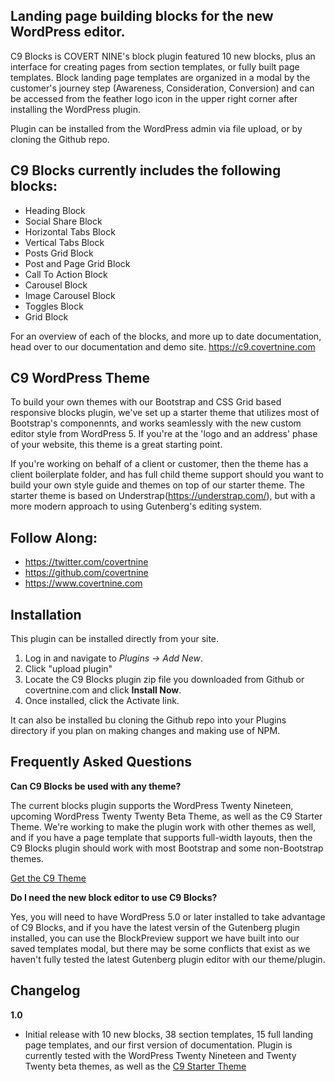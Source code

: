 ## Landing page building blocks for the new WordPress editor.

C9 Blocks is COVERT NINE's block plugin featured 10 new blocks, plus an interface for creating pages from section templates, or fully built page templates. Block landing page templates are organized in a modal by the customer's journey step (Awareness, Consideration, Conversion) and can be accessed from the feather logo icon in the upper right corner after installing the WordPress plugin.

Plugin can be installed from the WordPress admin via file upload, or by cloning the Github repo.

## C9 Blocks currently includes the following blocks:

* Heading Block
* Social Share Block
* Horizontal Tabs Block
* Vertical Tabs Block
* Posts Grid Block
* Post and Page Grid Block
* Call To Action Block
* Carousel Block
* Image Carousel Block
* Toggles Block
* Grid Block

For an overview of each of the blocks, and more up to date documentation, head over to our documentation and demo site.
https://c9.covertnine.com

## C9 WordPress Theme
To build your own themes with our Bootstrap and CSS Grid based responsive blocks plugin, we've set up a starter theme that utilizes most of Bootstrap's componennts, and works seamlessly with the new custom editor style from WordPress 5. If you're at the 'logo and an address' phase of your website, this theme is a great starting point.

If you're working on behalf of a client or customer, then the theme has a client boilerplate folder, and has full child theme support should you want to build your own style guide and themes on top of our starter theme. The starter theme is based on Understrap(https://understrap.com/), but with a more modern approach to using Gutenberg's editing system.

## Follow Along:

* https://twitter.com/covertnine
* https://github.com/covertnine
* https://www.covertnine.com

## Installation

This plugin can be installed directly from your site.

1. Log in and navigate to _Plugins &rarr; Add New_.
2. Click "upload plugin"
3. Locate the C9 Blocks plugin zip file you downloaded from Github or covertnine.com and click **Install Now**.
4. Once installed, click the Activate link.

It can also be installed bu cloning the Github repo into your Plugins directory if you plan on making changes and making use of NPM.

## Frequently Asked Questions

**Can C9 Blocks be used with any theme?**

The current blocks plugin supports the WordPress Twenty Nineteen, upcoming WordPress Twenty Twenty Beta Theme, as well as the C9 Starter Theme. We're working to make the plugin work with other themes as well, and if you have a page template that supports full-width layouts, then the C9 Blocks plugin should work with most Bootstrap and some non-Bootstrap themes.

[Get the C9 Theme](https://c9.covertnine.com)

**Do I need the new block editor to use C9 Blocks?**

Yes, you will need to have WordPress 5.0 or later installed to take advantage of C9 Blocks, and if you have the latest versin of the Gutenberg plugin installed, you can use the BlockPreview support we have built into our saved templates modal, but there may be some conflicts that exist as we haven't fully tested the latest Gutenberg plugin editor with our theme/plugin.

## Changelog

**1.0**
* Initial release with 10 new blocks, 38 section templates, 15 full landing page templates, and our first version of documentation. Plugin is currently tested with the WordPress Twenty Nineteen and Twenty Twenty beta themes, as well as the [C9 Starter Theme](https://c9.covertnine.com)